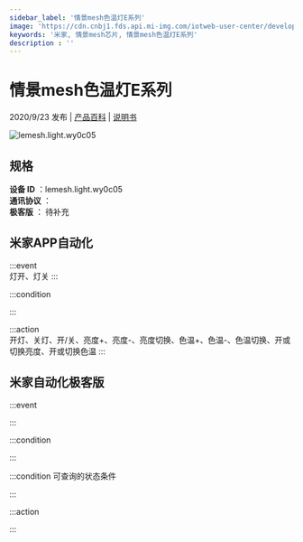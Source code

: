 ```yaml
---
sidebar_label: '情景mesh色温灯E系列'
image: 'https://cdn.cnbj1.fds.api.mi-img.com/iotweb-user-center/developer_1679047690760mkBpj3hk.png?GalaxyAccessKeyId=AKVGLQWBOVIRQ3XLEW&Expires=9223372036854775807&Signature=qQHc9HMSd4cONJQxGeeXooLX31A='
keywords: '米家, 情景mesh芯片, 情景mesh色温灯E系列'
description : ''
---
```

# 情景mesh色温灯E系列

2020/9/23 发布 | [产品百科](https://home.mi.com/webapp/content/baike/product/index.html?model=lemesh.light.wy0c05/) | [说明书](https://home.mi.com/views/introduction.html?model=lemesh.light.wy0c05&region=cn)

![lemesh.light.wy0c05](https://cdn.cnbj1.fds.api.mi-img.com/iotweb-user-center/developer_1679047690760mkBpj3hk.png?GalaxyAccessKeyId=AKVGLQWBOVIRQ3XLEW&Expires=9223372036854775807&Signature=qQHc9HMSd4cONJQxGeeXooLX31A=)

## 规格  
> 
**设备 ID** ：lemesh.light.wy0c05  
**通讯协议** ：  
**极客版**  ： 待补充 


## 米家APP自动化  

:::event  
灯开、灯关
:::

:::condition  

:::

:::action   
开灯、关灯、开/关、亮度+、亮度-、亮度切换、色温+、色温-、色温切换、开或切换亮度、开或切换色温
:::

## 米家自动化极客版  

:::event  

:::

:::condition  

:::

:::condition 可查询的状态条件  

:::

:::action  

:::

        
